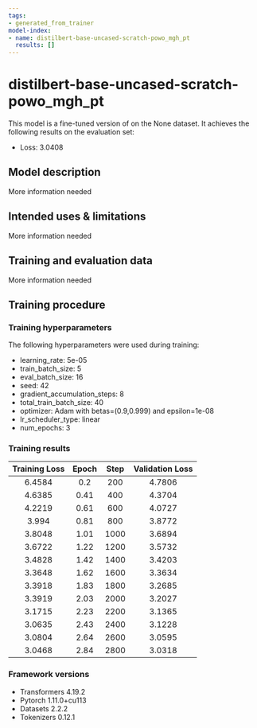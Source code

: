 ```yaml
---
tags:
- generated_from_trainer
model-index:
- name: distilbert-base-uncased-scratch-powo_mgh_pt
  results: []
---
```


<!-- This model card has been generated automatically according to the information the Trainer had access to. You
should probably proofread and complete it, then remove this comment. -->

# distilbert-base-uncased-scratch-powo_mgh_pt

This model is a fine-tuned version of [](https://huggingface.co/) on the None dataset.
It achieves the following results on the evaluation set:
- Loss: 3.0408

## Model description

More information needed

## Intended uses & limitations

More information needed

## Training and evaluation data

More information needed

## Training procedure

### Training hyperparameters

The following hyperparameters were used during training:
- learning_rate: 5e-05
- train_batch_size: 5
- eval_batch_size: 16
- seed: 42
- gradient_accumulation_steps: 8
- total_train_batch_size: 40
- optimizer: Adam with betas=(0.9,0.999) and epsilon=1e-08
- lr_scheduler_type: linear
- num_epochs: 3

### Training results

| Training Loss | Epoch | Step | Validation Loss |
|:-------------:|:-----:|:----:|:---------------:|
| 6.4584        | 0.2   | 200  | 4.7806          |
| 4.6385        | 0.41  | 400  | 4.3704          |
| 4.2219        | 0.61  | 600  | 4.0727          |
| 3.994         | 0.81  | 800  | 3.8772          |
| 3.8048        | 1.01  | 1000 | 3.6894          |
| 3.6722        | 1.22  | 1200 | 3.5732          |
| 3.4828        | 1.42  | 1400 | 3.4203          |
| 3.3648        | 1.62  | 1600 | 3.3634          |
| 3.3918        | 1.83  | 1800 | 3.2685          |
| 3.3919        | 2.03  | 2000 | 3.2027          |
| 3.1715        | 2.23  | 2200 | 3.1365          |
| 3.0635        | 2.43  | 2400 | 3.1228          |
| 3.0804        | 2.64  | 2600 | 3.0595          |
| 3.0468        | 2.84  | 2800 | 3.0318          |


### Framework versions

- Transformers 4.19.2
- Pytorch 1.11.0+cu113
- Datasets 2.2.2
- Tokenizers 0.12.1
